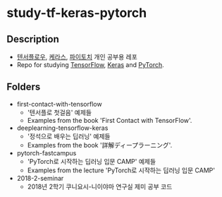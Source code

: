 # study-tf-keras-pytorch
## Description
* [텐서플로우](https://www.tensorflow.org), [케라스](https://keras.io), [파이토치](https://pytorch.org) 개인 공부용 레포
* Repo for studying [TensorFlow](https://www.tensorflow.org), [Keras](https://keras.io) and [PyTorch](https://pytorch.org).

## Folders
* first-contact-with-tensorflow
  * '텐서플로 첫걸음' 예제들
  * Examples from the book 'First Contact with TensorFlow'.
* deeplearning-tensorflow-keras
  * '정석으로 배우는 딥러닝' 예제들
  * Examples from the book '詳解ディープラーニング'.
* pytorch-fastcampus
  * 'PyTorch로 시작하는 딥러닝 입문 CAMP' 예제들
  * Examples from the lecture 'PyTorch로 시작하는 딥러닝 입문 CAMP'
* 2018-2-seminar
  * 2018년 2학기 쿠니요시-니이야마 연구실 제미 공부 코드